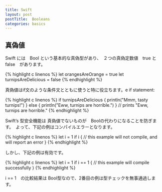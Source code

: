 ```yaml
---
title: Swift
layout: post
postTitle:  Booleans
categories: basics
---
```


## 真偽値

Swift には　Bool という基本的な真偽型があり、　２つの真偽定数値　true と false　があります。

{% highlight c linenos %}
let orangesAreOrange = true
let turnipsAreDelicious = false
{% endhighlight %}

真偽値はif文のような条件文とともに使うと特に役立ちます。e if statement:

{% highlight c linenos %}
if turnipsAreDelicious {
    println("Mmm, tasty turnips!")
} else {
    println("Eww, turnips are horrible.")
}
// prints "Eww, turnips are horrible."
{% endhighlight %}

Swift’s 型安全機能は 真偽値でないものが　Boolの代わりになることを防ぎます。　よって、下記の例はコンパイルエラーとなります。

{% highlight c linenos %}
let i = 1
if i {
    // this example will not compile, and will report an error
}
{% endhighlight %}

しかし、下記の例は有効です。

{% highlight c linenos %}
let i = 1
if i == 1 {
    // this example will compile successfully
}
{% endhighlight %}

i == 1　の比較結果は Bool型なので、2番目の例は型チェックを無事通過します。

